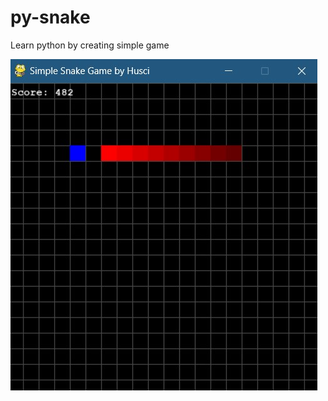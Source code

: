 # py-snake

Learn python by creating simple game

![Snake](https://github.com/tummybunny/py-snake/blob/master/images/img1.jpg)
